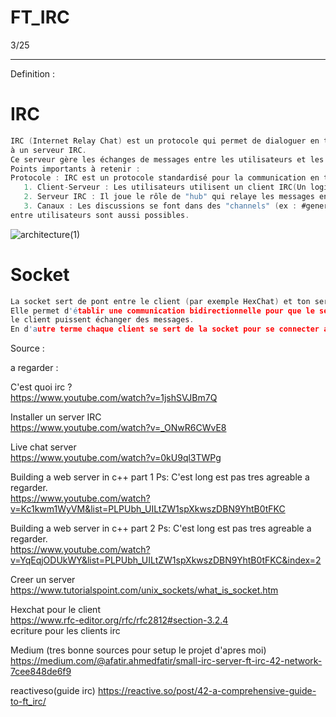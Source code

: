 # FT_IRC

3/25

-------------------------------------------------
Definition :

# IRC
```c
IRC (Internet Relay Chat) est un protocole qui permet de dialoguer en temps réel à l'aide d'un logiciel client qui se connecte
à un serveur IRC.
Ce serveur gère les échanges de messages entre les utilisateurs et les canaux (salons de discussion).
Points importants à retenir :
Protocole : IRC est un protocole standardisé pour la communication en temps réel.
   1. Client-Serveur : Les utilisateurs utilisent un client IRC(Un logiciel ) pour se connecter à un serveur IRC.
   2. Serveur IRC : Il joue le rôle de "hub" qui relaye les messages entre les clients connectés.
   3. Canaux : Les discussions se font dans des "channels" (ex : #general), mais des messages privés
entre utilisateurs sont aussi possibles.
```
![architecture(1)](https://github.com/user-attachments/assets/24091fbb-bc5d-4ae7-822e-60f1aa8a6967)

# Socket
```c
La socket sert de pont entre le client (par exemple HexChat) et ton serveur IRC. 
Elle permet d'établir une communication bidirectionnelle pour que le serveur et
le client puissent échanger des messages.
En d'autre terme chaque client se sert de la socket pour se connecter au serveur IRC. 
```


Source : 

a regarder : 

C'est quoi irc ?
<br>
https://www.youtube.com/watch?v=1jshSVJBm7Q

Installer un server IRC
<br>
https://www.youtube.com/watch?v=_ONwR6CWvE8

Live chat server
<br>
https://www.youtube.com/watch?v=0kU9ql3TWPg

Building a web server in c++ part 1
Ps: C'est long est pas tres agreable a regarder. 
<br>
https://www.youtube.com/watch?v=Kc1kwm1WyVM&list=PLPUbh_UILtZW1spXkwszDBN9YhtB0tFKC

Building a web server in c++ part 2
Ps: C'est long est pas tres agreable a regarder. 
<br>
https://www.youtube.com/watch?v=YqEqjODUkWY&list=PLPUbh_UILtZW1spXkwszDBN9YhtB0tFKC&index=2

Creer un server
<br>
https://www.tutorialspoint.com/unix_sockets/what_is_socket.htm

Hexchat pour le client
<br>
https://www.rfc-editor.org/rfc/rfc2812#section-3.2.4
<br>
ecriture pour les clients irc

Medium (tres bonne sources pour setup le projet d'apres moi)
https://medium.com/@afatir.ahmedfatir/small-irc-server-ft-irc-42-network-7cee848de6f9

reactiveso(guide irc)
https://reactive.so/post/42-a-comprehensive-guide-to-ft_irc/
